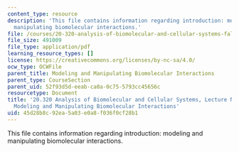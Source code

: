 ```yaml
---
content_type: resource
description: 'This file contains information regarding introduction: modeling and
  manipulating biomolecular interactions.'
file: /courses/20-320-analysis-of-biomolecular-and-cellular-systems-fall-2012/45d28b8c92ea5a03e0a8f036f0cf28b1_MIT20_320F12_Sectn_Intr.pdf
file_size: 491009
file_type: application/pdf
learning_resource_types: []
license: https://creativecommons.org/licenses/by-nc-sa/4.0/
ocw_type: OCWFile
parent_title: Modeling and Manipulating Biomolecular Interactions
parent_type: CourseSection
parent_uid: 52f93d5d-eeab-ca0a-0c75-5793cc45656c
resourcetype: Document
title: '20.320 Analysis of Biomolecular and Cellular Systems, Lecture Notes: Introduction:
  Modeling and Manipulating Biomolecular Interactions'
uid: 45d28b8c-92ea-5a03-e0a8-f036f0cf28b1
---
```

This file contains information regarding introduction: modeling and manipulating biomolecular interactions.